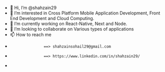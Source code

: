 - 👋 Hi, I’m @shahzain29
- 👀 I’m interested in Cross Platform Mobile Application Development, Front End Development and Cloud Computing.
- 🌱 I’m currently working on React-Native, Next and Node.
- 💞️ I’m looking to collaborate on Various types of applications
- 📫 How to reach me 
-                    ==> shahzainsohail29@gmail.com
-                    ==> https://www.linkedin.com/in/shahzain29/   
-                     

<!---
shahzain29/shahzain29 is a ✨ special ✨ repository because its `README.md` (this file) appears on your GitHub profile.
You can click the Preview link to take a look at your changes.
--->
